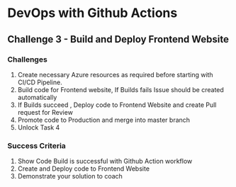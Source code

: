 # DevOps with Github Actions

## Challenge 3 - Build and Deploy Frontend Website


### Challenges

1. Create necessary Azure resources as required before starting with CI/CD Pipeline.
2. Build code for Frontend website, If Builds fails Issue should be created automatically
3. If Builds succeed , Deploy code to Frontend Website and create Pull request for Review
4. Promote code to Production and merge into master branch
5. Unlock Task 4

### Success Criteria

1. Show Code Build is successful with Github Action workflow
2. Create and Deploy code to Frontend Website
3. Demonstrate your solution to coach
